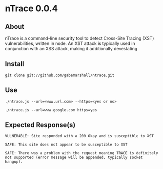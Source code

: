 nTrace 0.0.4
======

About
-------

nTrace is a command-line security tool to detect Cross-Site Tracing (XST) vulnerabilities, written in node. An XST attack is typically used in conjunction with an XSS attack, making it additionally devestating.

Install
-------



```
git clone git://github.com/gabemarshall/ntrace.git
```

Use
-------
```
./ntrace.js --url=<www.url.com> --https=<yes or no>

./ntrace.js --url=www.google.com https=yes
```

Expected Response(s)
-------
```
VULNERABLE: Site responded with a 200 Okay and is susceptible to XST
```
```
SAFE: This site does not appear to be susceptible to XST
```
```
SAFE: There was a problem with the request meaning TRACE is definitely not supported (error message will be appended, typically socket hangup).
```